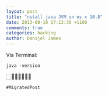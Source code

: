 ```yaml
---
layout: post
title: "nstall java JVM on os x 10.8"
date: 2013-08-10 17:13:36 +1100
comments: true
categories: hacking
author: Danijel James
---
```

Via Terminal: 

    java -version

🏻👍🏻👍🏻👍🏻

`#MigratedPost`
